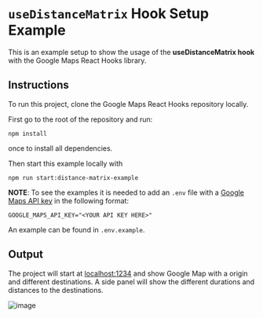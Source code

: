 #  `useDistanceMatrix` Hook Setup Example

This is an example setup to show the usage of the **useDistanceMatrix hook** with the Google Maps React Hooks library.

## Instructions

To run this project, clone the Google Maps React Hooks repository locally.

First go to the root of the repository and run:

```shell
npm install
```

once to install all dependencies.

Then start this example locally with

```shell
npm run start:distance-matrix-example
```

**NOTE**:
To see the examples it is needed to add an `.env` file with a [Google Maps API key](https://developers.google.com/maps/documentation/embed/get-api-key#:~:text=Go%20to%20the%20Google%20Maps%20Platform%20%3E%20Credentials%20page.&text=On%20the%20Credentials%20page%2C%20click,Click%20Close.) in the following format:

```
GOOGLE_MAPS_API_KEY="<YOUR API KEY HERE>"
```

An example can be found in `.env.example`.

## Output

The project will start at [localhost:1234](http://localhost:1234) and show Google Map with a origin and different destinations. A side panel will show the different durations and distances to the destinations.

![image](https://user-images.githubusercontent.com/39244966/197476221-68f06a3c-f76d-40b5-ab81-f9dbd8d4fbe5.png)
